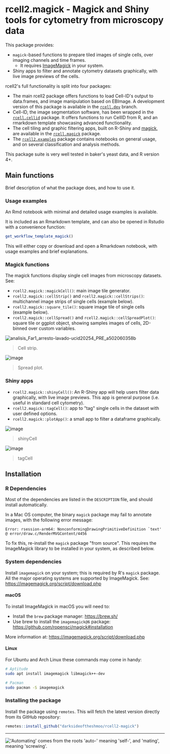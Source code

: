 # rcell2.magick - Magick and Shiny tools for cytometry from microscopy data

This package provides:

* `magick`-based functions to prepare tiled images of single cells, over imaging channels and time frames.
  * It requires [ImageMagick](https://imagemagick.org/script/download.php) in your system.
* Shiny apps to filter and annotate cytometry datasets graphically, with live image previews of the cells.

rcell2's full functionality is split into four packages:

* The main rcell2 package offers functions to load Cell-ID's output to data.frames, and image manipulation based on EBImage. A development version of this package is available in the [`rcell.dev`](https://github.com/darksideoftheshmoo/rcell2/tree/rcell2.dev) branch.
* Cell-ID, the image segmentation software, has been wrapped in the [`rcell.cellid`](https://github.com/darksideoftheshmoo/rcell2/rcell2-cellid) package. It offers functions to run CellID from R, and an rmarkdown template showcasing advanced functionality.
* The cell tiling and graphic filtering apps, built on R-Shiny and [magick](https://github.com/ropensci/magick), are available in the [`rcell.magick`](https://github.com/darksideoftheshmoo/rcell2-magick) package.
* The [`rcell2.examples`](https://github.com/darksideoftheshmoo/rcell2.examples) package contains notebooks on general usage, and on several classification and analysis methods.

This package suite is very well tested in baker's yeast data, and R version 4+.

## Main functions

Brief description of what the package does, and how to use it.

### Usage examples

An Rmd notebook with minimal and detailed usage examples is available.

It is included as an Rmarkdown template,
and can also be opened in Rstudio with a convenience function:

```r
get_workflow_template_magick()
```

This will either copy or download and open a Rmarkdown notebook,
with usage examples and brief explanations.


### Magick functions

The magick functions display single cell images from microscopy datasets. See:

* `rcell2.magick::magickCell()`: main image tile generator.
* `rcell2.magick::cellStrip()` and `rcell2.magick::cellStrips()`: multichannel image strips of single cells (example below).
* `rcell2.magick::square_tile()`: square image tile of single cells (example below).
* `rcell2.magick::cellSpread()` and `rcell2.magick::cellSpreadPlot()`: square tile or ggplot object, showing samples images of cells, 2D-binned over custom variables.

![analisis_Far1_arresto-lavado-ucid20254_PRE_a502060358b](https://user-images.githubusercontent.com/3259326/184430766-f2321758-2f7b-4d99-a6fe-44c7d72e56e2.png)

> Cell strip.

![image](https://user-images.githubusercontent.com/3259326/184431579-88049690-46fc-4f55-962b-03e95f048314.png)

> Spread plot.

### Shiny apps

* `rcell2.magick::shinyCell()`: An R-Shiny app will help users filter data graphically, with live image previews. This app is general purpose (i.e. useful in standard cell cytometry).
* `rcell2.magick::tagCell()`: app to "tag" single cells in the dataset with user defined options.
* `rcell2.magick::plotApp()`: a small app to filter a dataframe graphically.

![image](https://user-images.githubusercontent.com/3259326/184431764-7cf694ba-a30d-4207-948e-21a1fcc5eb82.png)

> shinyCell

![image](https://user-images.githubusercontent.com/3259326/184432557-6f0e6104-51b0-40d0-a881-1f0463f7a645.png)

> tagCell

## Installation

### R Dependencies

Most of the dependencies are listed in the `DESCRIPTION` file, and should install automatically.

In a Mac OS computer, the binary `magick` package may fail to annotate images, with the following error message:

```
Error: rsession-arm64: NonconformingDrawingPrimitiveDefinition `text' @ error/draw.c/RenderMVGContent/4456
```

To fix this, re-install the `magick` package "from source". This requires the ImageMagick library to be installed in your system, as described below.

### System dependencies

Install `imagemagick` on your system; this is required by R's `magick` package. All the major operating systems are supported by ImageMagick. See: <https://imagemagick.org/script/download.php>

#### macOS

To install ImageMagick in macOS you will need to:

- Install the `brew` package manager: <https://brew.sh/>
- Use brew to install the `imagemagick@6` package: <https://github.com/ropensci/magick#installation>

More information at: <https://imagemagick.org/script/download.php>

#### Linux

For Ubuntu and Arch Linux these commands may come in handy:

```sh
# Aptitude
sudo apt install imagemagick libmagick++-dev

# Pacman
sudo pacman -S imagemagick
```

### Installing the package

Install the package using `remotes`. This will fetch the latest version directly from its GitHub repository:

```r
remotes::install_github("darksideoftheshmoo/rcell2-magick")
```

---

!['Automating' comes from the roots 'auto-' meaning 'self-', and 'mating', meaning 'screwing'.](https://imgs.xkcd.com/comics/automation.png)

